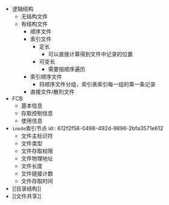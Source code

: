 - 逻辑结构
	- 无结构文件
	- 有结构文件
		- 顺序文件
		- 索引文件
			- 定长
				- 可以直接计算得到文件中记录的位置
			- 可变长
				- 需要按顺序遍历
		- 索引顺序文件
			- 将顺序文件分组，索引表索引每一组的第一条记录
		- 直接文件/散列文件
- FCB
	- 基本信息
	- 存取控制信息
	- 使用信息
- `inode`索引节点
  id:: 612f2f58-0498-492d-9896-2bfa3571e612
	- 文件主标识符
	- 文件类型
	- 文件存取权限
	- 文件物理地址
	- 文件长度
	- 文件链接计数
	- 文件存取时间
- [[目录结构]]
- [[文件共享]]